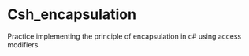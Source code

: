 # Csh_encapsulation
Practice implementing the principle of encapsulation in c# using access modifiers
